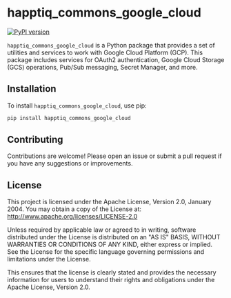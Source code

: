# happtiq_commons_google_cloud

[![PyPI version](https://badge.fury.io/py/happtiq_commons_google_cloud.svg)](https://badge.fury.io/py/happtiq_commons_google_cloud)

`happtiq_commons_google_cloud` is a Python package that provides a set of utilities and services to work with Google Cloud Platform (GCP). This package includes services for OAuth2 authentication, Google Cloud Storage (GCS) operations, Pub/Sub messaging, Secret Manager, and more.

## Installation

To install `happtiq_commons_google_cloud`, use pip:

```bash
pip install happtiq_commons_google_cloud
```

## Contributing

Contributions are welcome! Please open an issue or submit a pull request if you have any suggestions or improvements.

## License

This project is licensed under the Apache License, Version 2.0, January 2004. You may obtain a copy of the License at:
http://www.apache.org/licenses/LICENSE-2.0

Unless required by applicable law or agreed to in writing, software distributed under the License is distributed on an "AS IS" BASIS, WITHOUT WARRANTIES OR CONDITIONS OF ANY KIND, either express or implied. See the License for the specific language governing permissions and limitations under the License.


This ensures that the license is clearly stated and provides the necessary information for users to understand their rights and obligations under the Apache License, Version 2.0.
